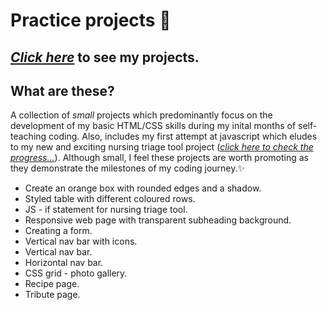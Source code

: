 # Practice projects :seedling:

## [*Click here*](https://miahbates.github.io/practice-projects/) to see my projects.

## What are these?
A collection of *small* projects which predominantly focus on the development of my basic HTML/CSS skills during my inital months of self-teaching coding. Also, includes my first attempt at javascript which eludes to my new and exciting nursing triage tool project ([*click here to check the progress...*](https://miahbates.github.io/nursing-triage-tool/)). Although small, I feel these projects are worth promoting as they demonstrate the milestones of my coding journey.:sparkles:

- Create an orange box with rounded edges and a shadow.
- Styled table with different coloured rows.
- JS - if statement for nursing triage tool.
- Responsive web page with transparent subheading background.
- Creating a form.
- Vertical nav bar with icons.
- Vertical nav bar.
- Horizontal nav bar.
- CSS grid - photo gallery.
- Recipe page.
- Tribute page.
